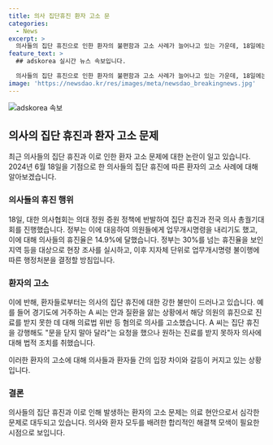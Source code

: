 ```yaml
---
title: 의사 집단휴진 환자 고소 문
categories:
  - News
excerpt: >
  의사들의 집단 휴진으로 인한 환자의 불편함과 고소 사례가 늘어나고 있는 가운데, 18일에는 경기도 거주 A씨가 소속 의원의 휴진으로 치료를 받지 못하자 의료법 위반 혐의로 경찰에 고발했다. 이에 대한 정부의 대응과 전국 의료기관의 휴진율에 대한 조사가 이루어지고 있으며, 이후 휴진 사유를 파악하여 행정처분을 검토할 예정이다. 의사들의 행동에 따른 환자들의 불편함과 정부의 대응이 주목을 받고 있다.
feature_text: >
  ## adskorea 실시간 뉴스 속보입니다.

  의사들의 집단 휴진으로 인한 환자의 불편함과 고소 사례가 늘어나고 있는 가운데, 18일에는 경기도 거주 A씨가 소속 의원의 휴진으로 치료를 받지 못하자 의료법 위반 혐의로 경찰에 고발했다. 이에 대한 정부의 대응과 전국 의료기관의 휴진율에 대한 조사가 이루어지고 있으며, 이후 휴진 사유를 파악하여 행정처분을 검토할 예정이다. 의사들의 행동에 따른 환자들의 불편함과 정부의 대응이 주목을 받고 있다.
image: 'https://newsdao.kr/res/images/meta/newsdao_breakingnews.jpg'
---
```


<p><img src="https://newsdao.kr/res/images/meta/newsdao_breakingnews.jpg" alt="adskorea 속보" /></p>

<h2 data-ke-size="size26">의사의 집단 휴진과 환자 고소 문제</h2>

<p data-ke-size="size16">최근 의사들의 집단 휴진과 이로 인한 환자 고소 문제에 대한 논란이 일고 있습니다. 2024년 6월 18일을 기점으로 한 의사들의 집단 휴진에 따른 환자의 고소 사례에 대해 알아보겠습니다.</p>

<h3>의사들의 휴진 행위</h3>

<p data-ke-size="size16">18일, 대한 의사협회는 의대 정원 증원 정책에 반발하여 집단 휴진과 전국 의사 총궐기대회를 진행했습니다. 정부는 이에 대응하여 의원들에게 업무개시명령을 내리기도 했고, 이에 대해 의사들의 휴진율은 14.9%에 달했습니다. 정부는 30%를 넘는 휴진율을 보인 지역 등을 대상으로 현장 조사를 실시하고, 이후 지자체 단위로 업무개시명령 불이행에 따른 행정처분을 결정할 방침입니다.</p>

<h3>환자의 고소</h3>

<p data-ke-size="size16">이에 반해, 환자들로부터는 의사의 집단 휴진에 대한 강한 불만이 드러나고 있습니다. 예를 들어 경기도에 거주하는 A 씨는 안과 질환을 앓는 상황에서 해당 의원의 휴진으로 진료를 받지 못한 데 대해 의료법 위반 등 혐의로 의사를 고소했습니다. A 씨는 집단 휴진을 강행해도 "문을 닫지 말아 달라"는 요청을 했으나 원하는 진료를 받지 못하자 의사에 대해 법적 조치를 취했습니다.</p>

<p data-ke-size="size16">이러한 환자의 고소에 대해 의사들과 환자들 간의 입장 차이와 갈등이 커지고 있는 상황입니다.</p>

<h3>결론</h3>

<p data-ke-size="size16">의사들의 집단 휴진과 이로 인해 발생하는 환자의 고소 문제는 의료 현안으로서 심각한 문제로 대두되고 있습니다. 의사와 환자 모두를 배려한 합리적인 해결책 모색이 필요한 시점으로 보입니다.</p>


